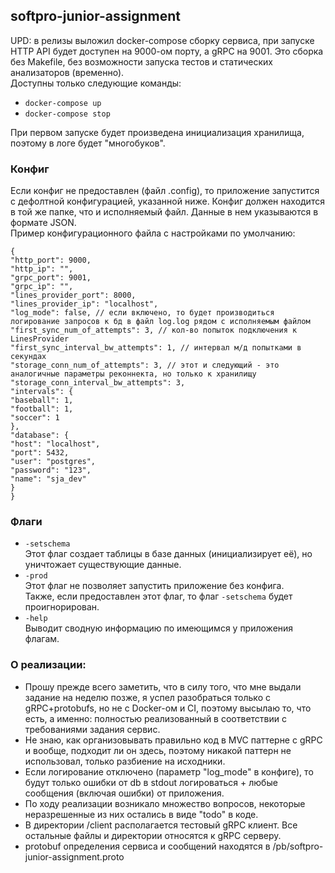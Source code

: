 ## softpro-junior-assignment

UPD: в релизы выложил docker-compose сборку сервиса, при запуске HTTP API будет доступен на 9000-ом порту, а gRPC на 9001.
Это сборка без Makefile, без возможности запуска тестов и статических анализаторов (временно).  
Доступны только следующие команды:
* `docker-compose up`
* `docker-compose stop`  

При первом запуске будет произведена инициализация хранилища, поэтому в логе будет "многобуков".

### Конфиг
Если конфиг не предоставлен (файл .config), то приложение запустится с дефолтной конфигурацией, указанной ниже.
Конфиг должен находится в той же папке, что и исполняемый файл. Данные в нем указываются в формате JSON.  
Пример конфигурационного файла с настройками по умолчанию:

```
{
"http_port": 9000,
"http_ip": "",
"grpc_port": 9001,
"grpc_ip": "",
"lines_provider_port": 8000,
"lines_provider_ip": "localhost",
"log_mode": false, // если включено, то будет производиться логирование запросов к бд в файл log.log рядом с исполняемым файлом
"first_sync_num_of_attempts": 3, // кол-во попыток подключения к LinesProvider
"first_sync_interval_bw_attempts": 1, // интервал м/д попытками в секундах
"storage_conn_num_of_attempts": 3, // этот и следующий - это аналогичные параметры реконнекта, но только к хранилищу
"storage_conn_interval_bw_attempts": 3,
"intervals": {
"baseball": 1,
"football": 1,
"soccer": 1
},
"database": {
"host": "localhost",
"port": 5432,
"user": "postgres",
"password": "123",
"name": "sja_dev"
}
}
```

### Флаги
* `-setschema`  
Этот флаг создает таблицы в базе данных (инициализирует её), но уничтожает существующие данные.
* `-prod`  
Этот флаг не позволяет запустить приложение без конфига.  
Также, если предоставлен этот флаг, то флаг `-setschema` будет проигнорирован.
* `-help`  
Выводит сводную информацию по имеющимся у приложения флагам.

### О реализации:
* Прошу прежде всего заметить, что в силу того, что мне выдали задание на неделю позже,
 я успел разобраться только с gRPC+protobufs, но не с Docker-ом и CI, поэтому высылаю то, что есть, а именно: 
 полностью реализованный в соответствии с требованиями задания сервис.
* Не знаю, как организовывать правильно код в MVC паттерне с gRPC и вообще, подходит ли он здесь, поэтому 
никакой паттерн не использовал, только разбиение на исходники.
* Если логирование отключено (параметр "log_mode" в конфиге), 
то будут только ошибки от db в stdout логироваться + любые сообщения (включая ошибки) от приложения.
* По ходу реализации возникало множество вопросов, некоторые неразрешенные из них остались в виде "todo" в коде.
* В директории /client располагается тестовый gRPC клиент. Все остальные файлы и директории относятся к gRPC серверу.
* protobuf определения сервиса и сообщений находятся в /pb/softpro-junior-assignment.proto
